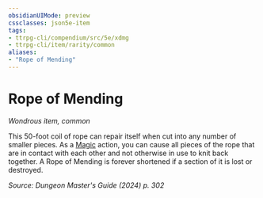 ```yaml
---
obsidianUIMode: preview
cssclasses: json5e-item
tags:
- ttrpg-cli/compendium/src/5e/xdmg
- ttrpg-cli/item/rarity/common
aliases: 
- "Rope of Mending"
---
```

# Rope of Mending
*Wondrous item, common*  



This 50-foot coil of rope can repair itself when cut into any number of smaller pieces. As a [Magic](Інструменти%20ДМ/CLI/rules/actions.md#Magic) action, you can cause all pieces of the rope that are in contact with each other and not otherwise in use to knit back together. A Rope of Mending is forever shortened if a section of it is lost or destroyed.

*Source: Dungeon Master's Guide (2024) p. 302*